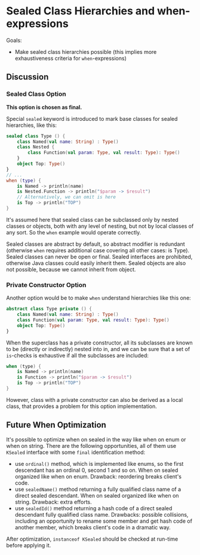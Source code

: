 # Sealed Class Hierarchies and when-expressions

Goals:
* Make sealed class hierarchies possible (this implies more exhaustiveness criteria for `when`-expressions)

## Discussion

### Sealed Class Option

**This option is chosen as final.**

Special `sealed` keyword is introduced to mark base classes for sealed hierarchies, like this:

``` kotlin
sealed class Type () {
    class Named(val name: String) : Type()
    class Nested {
        class Function(val param: Type, val result: Type): Type()
    }
    object Top: Type()
}
// ...
when (type) {
    is Named -> println(name)
    is Nested.Function -> println("$param -> $result")
    // Alternatively, we can omit is here
    is Top -> println("TOP")
}
```

It's assumed here that sealed class can be subclassed only by nested classes or objects, both with any level of nesting,
but not by local classes of any sort. So the `when` example would operate correctly.

Sealed classes are abstract by default, so abstract modifier is redundant 
(otherwise `when` requires additional case covering all other cases: is Type). 
Sealed classes can never be open or final.
Sealed interfaces are prohibited, otherwise Java classes could easily inherit them.
Sealed objects are also not possible, because we cannot inherit from object.

### Private Constructor Option

Another option would be to make `when` understand hierarchies like this one:

``` kotlin
abstract class Type private () {
    class Named(val name: String) : Type()
    class Function(val param: Type, val result: Type): Type()
    object Top: Type()
}
```

When the superclass has a private constructor, all its subclasses are known to be (directly or indirectly) nested into in, 
and we can be sure that a set of `is`-checks is exhaustive if all the subclasses are included:

``` kotlin
when (type) {
    is Named -> println(name)
    is Function -> println("$param -> $result")
    is Top -> println("TOP")
}
```

However, class with a private constructor can also be derived as a local class, that provides a problem for this option implementation.

## Future When Optimization

It's possible to optimize when on sealed in the way like when on enum or when on string. 
There are the following opportunities, all of them use `KSealed` interface with some `final` identification method:

* use `ordinal()` method, which is implemented like enums, so the first descendant has an ordinal 0, 
second 1 and so on. When on sealed organized like when on enum. Drawback: reordering breaks client's code.
* use `sealedName()` method returning a fully qualified class name of a direct sealed descendant.
When on sealed organized like when on string. Drawback: extra efforts.
* use `sealedId()` method returning a hash code of a direct sealed descendant fully qualified class name.
Drawbacks: possible collisions, including an opportunity to rename some member and get hash code of another member,
which breaks client's code in a dramatic way.

After optimization, `instanceof KSealed` should be checked at run-time before applying it.

